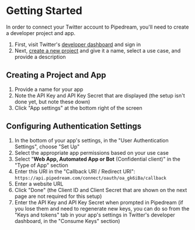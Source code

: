 # Getting Started
In order to connect your Twitter account to Pipedream, you'll need to create a developer project and app.
1. First, visit Twitter's [developer dashboard](https://developer.twitter.com/en/portal/dashboard) and sign in
2. Next, [create a new project](https://developer.twitter.com/en/portal/projects/new) and give it a name, select a use case, and provide a description

## Creating a Project and App
1. Provide a name for your app
2. Note the API Key and API Key Secret that are displayed (the setup isn't done yet, but note these down)
3. Click "App settings" at the bottom right of the screen

## Configuring Authentication Settings
1. In the bottom of your app's settings, in the "User Authentication Settings", choose "Set Up"
2. Select the appropriate app permissions based on your use case
3. Select "**Web App, Automated App or Bot** (Confidential client)" in the "Type of App" section
4. Enter this URI in the "Callback URI / Redirect URI": `https://api.pipedream.com/connect/oauth/oa_gk6iBa/callback`
5. Enter a website URL
6. Click "Done" (the Client ID and Client Secret that are shown on the next page are not required for this setup)
7. Enter the API Key and API Key Secret when prompted in Pipedream (if you lose them and need to regenerate new keys, you can do so from the "Keys and tokens" tab in your app's settings in Twitter's developer dashboard, in the "Consume Keys" section)
